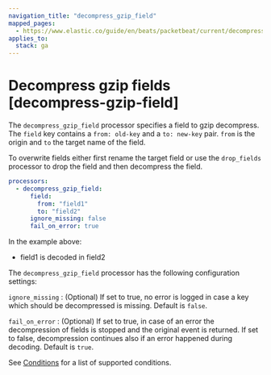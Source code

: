 ```yaml
---
navigation_title: "decompress_gzip_field"
mapped_pages:
  - https://www.elastic.co/guide/en/beats/packetbeat/current/decompress-gzip-field.html
applies_to:
  stack: ga
---
```


# Decompress gzip fields [decompress-gzip-field]


The `decompress_gzip_field` processor specifies a field to gzip decompress. The `field` key contains a `from: old-key` and a `to: new-key` pair. `from` is the origin and `to` the target name of the field.

To overwrite fields either first rename the target field or use the `drop_fields` processor to drop the field and then decompress the field.

```yaml
processors:
  - decompress_gzip_field:
      field:
        from: "field1"
        to: "field2"
      ignore_missing: false
      fail_on_error: true
```

In the example above:
- field1 is decoded in field2

The `decompress_gzip_field` processor has the following configuration settings:

`ignore_missing`
:   (Optional) If set to true, no error is logged in case a key which should be decompressed is missing. Default is `false`.

`fail_on_error`
:   (Optional) If set to true, in case of an error the decompression of fields is stopped and the original event is returned. If set to false, decompression continues also if an error happened during decoding. Default is `true`.

See [Conditions](/reference/packetbeat/defining-processors.md#conditions) for a list of supported conditions.

